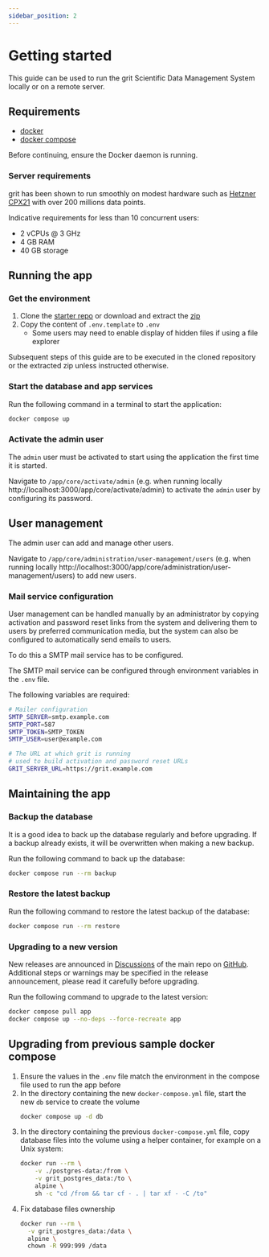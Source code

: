 ```yaml
---
sidebar_position: 2
---
```


# Getting started

This guide can be used to run the grit Scientific Data Management System locally or on a remote server.

## Requirements

- [docker](https://docs.docker.com/get-started/get-docker/)
- [docker compose](https://docs.docker.com/compose/install/)

Before continuing, ensure the Docker daemon is running.

### Server requirements

grit has been shown to run smoothly on modest hardware such as [Hetzner CPX21](https://www.hetzner.com/cloud/) with over 200 millions data points.

Indicative requirements for less than 10 concurrent users:
- 2 vCPUs @ 3 GHz
- 4 GB RAM
- 40 GB storage

## Running the app

### Get the environment

1. Clone the [starter repo](https://github.com/grit42/grit-starter) or download and extract the [zip](https://github.com/grit42/grit-starter/archive/refs/heads/main.zip)
2. Copy the content of `.env.template` to `.env`
    * Some users may need to enable display of hidden files if using a file explorer

Subsequent steps of this guide are to be executed in the cloned repository or the extracted zip unless instructed otherwise.

### Start the database and app services

Run the following command in a terminal to start the application:

```sh
docker compose up
```

### Activate the admin user

The `admin` user must be activated to start using the application the first time it is started.

Navigate to `/app/core/activate/admin` (e.g. when running locally http://localhost:3000/app/core/activate/admin) to activate the `admin` user by configuring its password.

## User management

The admin user can add and manage other users.

Navigate to `/app/core/administration/user-management/users` (e.g. when running locally http://localhost:3000/app/core/administration/user-management/users) to add new users.

### Mail service configuration

User management can be handled manually by an administrator by copying activation and password reset links from the system and delivering them to users by preferred communication media, but the system can also be configured to automatically send emails to users.

To do this a SMTP mail service has to be configured.

The SMTP mail service can be configured through environment variables in the `.env` file.

The following variables are required:
```sh
# Mailer configuration
SMTP_SERVER=smtp.example.com
SMTP_PORT=587
SMTP_TOKEN=SMTP_TOKEN
SMTP_USER=user@example.com

# The URL at which grit is running
# used to build activation and password reset URLs
GRIT_SERVER_URL=https://grit.example.com
```

## Maintaining the app

### Backup the database

It is a good idea to back up the database regularly and before upgrading.
If a backup already exists, it will be overwritten when making a new backup.

Run the following command to back up the database:
```sh
docker compose run --rm backup
```

### Restore the latest backup

Run the following command to restore the latest backup of the database:
```sh
docker compose run --rm restore
```

### Upgrading to a new version

New releases are announced in [Discussions](https://github.com/grit42/grit/discussions/categories/announcements) of the main repo on [GitHub](https://github.com/grit42/grit). Additional steps or warnings may be specified in the release announcement, please read it carefully before upgrading.

Run the following command to upgrade to the latest version:
```sh
docker compose pull app
docker compose up --no-deps --force-recreate app
```

## Upgrading from previous sample docker compose

1.  Ensure the values in the `.env` file match the environment in the compose file used to run the app before
2.  In the directory containing the new `docker-compose.yml` file, start the new `db` service to create the volume
    ```sh
    docker compose up -d db
    ```
3.  In the directory containing the previous `docker-compose.yml` file, copy database files into the volume using a helper container, for example on a Unix system:
    ```sh
    docker run --rm \
        -v ./postgres-data:/from \
        -v grit_postgres_data:/to \
        alpine \
        sh -c "cd /from && tar cf - . | tar xf - -C /to"
    ```
4. Fix database files ownership
    ```sh
    docker run --rm \
      -v grit_postgres_data:/data \
      alpine \
      chown -R 999:999 /data
    ```
